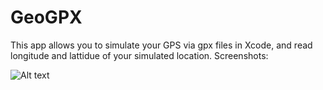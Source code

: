 # GeoGPX
This app allows you to simulate your GPS via gpx files in Xcode, and read longitude and lattidue of your simulated location.
Screenshots:


![Alt text](https://s3-us-west-2.amazonaws.com/yuanjiexie/spring2016/iOS/GeoGPX/geogpx-1.png "GeoGPX")

